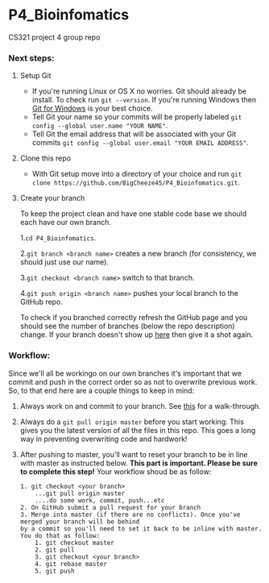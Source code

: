 # P4_Bioinfomatics
CS321 project 4 group repo

### Next steps:
1. Setup Git
	* If you're running Linux or OS X no worries. Git should already be install. To check run `git --version`. If you're running Windows then [Git for Windows](https://git-scm.com/downloads) is your best choice.
	* Tell Git your name so your commits will be properly labeled `git config --global user.name "YOUR NAME"`.
	* Tell Git the email address that will be associated with your Git commits `git config --global user.email "YOUR EMAIL ADDRESS"`.

2. Clone this repo
	* With Git setup move into a directory of your choice and run `git clone https://github.com/BigCheeze45/P4_Bioinfomatics.git`.

3. Create your branch

	To keep the project clean and have one stable code base we should each have our own branch.
	
	1.`cd P4_Bioinfomatics`.

	2.`git branch <branch name>` creates a new branch (for consistency, we should just use our name).

	3.`git checkout <branch name>` switch to that branch.
	
	4.`git push origin <branch name>` pushes your local branch to the GitHub repo.

	To check if you branched correctly refresh the GitHub page and you should see the number of branches (below the repo description) change. If your branch doesn't show up [here](https://github.com/BigCheeze45/P4_Bioinfomatics/branches) then give it a shot again.

### Workflow:
Since we'll all be workingo on our own branches it's important that we commit and push in the correct order so as not to overwrite previous work. So, to that end here are a couple things to keep in mind:    

1. Always work on and commit to your branch. See [this](https://confluence.atlassian.com/bitbucket/branching-a-repository-223217999.html) for a  walk-through.

2. Always do a `git pull origin master` before you start working. This gives you the latest version of all the files in this repo. This goes a long way in preventing overwriting code and hardwork!

3. After pushing to master, you'll want to reset your branch to be in line with master as instructed below. **This part is important. Please be sure to complete this step!**
Your workflow shoud be as follow:
    
    ```
    1. git checkout <your branch>
        ...git pull origin master
        ....do some work, commit, push...etc
    2. On GitHub submit a pull request for your branch
    3. Merge into master (if there are no conflicts). Once you've merged your branch will be behind 
    by a commit so you'll need to set it back to be inline with master. You do that as follow:
        1. git checkout master
        2. git pull
        3. git checkout <your branch>
        4. git rebase master
        5. git push
